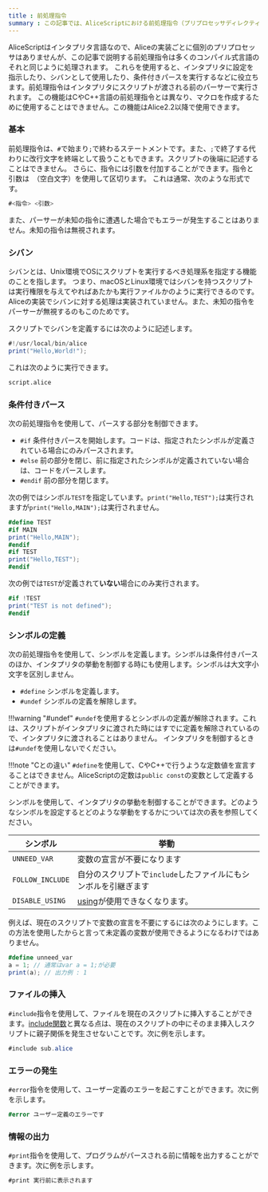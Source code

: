 ```yaml
---
title : 前処理指令
summary : この記事では、AliceScriptにおける前処理指令（プリプロセッサディレクティブ）
---
```


AliceScriptはインタプリタ言語なので、Aliceの実装ごとに個別のプリプロセッサはありませんが、この記事で説明する前処理指令は多くのコンパイル式言語のそれと同じように処理されます。
これらを使用すると、インタプリタに設定を指示したり、シバンとして使用したり、条件付きパースを実行するなどに役立ちます。前処理指令はインタプリタにスクリプトが渡される前のパーサーで実行されます。
この機能はCやC++言語の前処理指令とは異なり、マクロを作成するために使用することはできません。この機能はAlice2.2以降で使用できます。

### 基本
前処理指令は、`#`で始まり`;`で終わるステートメントです。また、`;`で終了する代わりに改行文字を終端として扱うこともできます。スクリプトの後端に記述することはできません。
さらに、指令には引数を付加することができます。指令と引数は` `（空白文字）を使用して区切ります。
これは通常、次のような形式です。

```cs title="AliceScript"
#<指令> <引数>
```

また、パーサーが未知の指令に遭遇した場合でもエラーが発生することはありません。未知の指令は無視されます。

### シバン
シバンとは、Unix環境でOSにスクリプトを実行するべき処理系を指定する機能のことを指します。
つまり、macOSとLinux環境ではシバンを持つスクリプトは実行権限を与えてやればあたかも実行ファイルかのように実行できるのです。
Aliceの実装でシバンに対する処理は実装されていません。また、未知の指令をパーサーが無視するのもこのためです。

スクリプトでシバンを定義するには次のように記述します。

```cs title="script.alice"
#!/usr/local/bin/alice
print("Hello,World!");
```

これは次のように実行できます。

```sh title="シェル"
script.alice
```

### 条件付きパース
次の前処理指令を使用して、パースする部分を制御できます。

- `#if` 条件付きパースを開始します。コードは、指定されたシンボルが定義されている場合にのみパースされます。
- `#else` 前の部分を閉じ、前に指定されたシンボルが定義されていない場合は、コードをパースします。
- `#endif` 前の部分を閉じます。

次の例ではシンボル`TEST`を指定しています。`print("Hello,TEST");`は実行されますが`print("Hello,MAIN");`は実行されません。

```cs title="AliceScript"
#define TEST
#if MAIN
print("Hello,MAIN");
#endif
#if TEST
print("Hello,TEST");
#endif
```

次の例では`TEST`が定義されて**いない**場合にのみ実行されます。

```cs title="AliceScript"
#if !TEST
print("TEST is not defined");
#endif
```

### シンボルの定義
次の前処理指令を使用して、シンボルを定義します。シンボルは条件付きパースのほか、インタプリタの挙動を制御する時にも使用します。シンボルは大文字小文字を区別しません。

- `#define` シンボルを定義します。
- `#undef` シンボルの定義を解除します。

!!!warning "#undef"
    `#undef`を使用するとシンボルの定義が解除されます。これは、スクリプトがインタプリタに渡された時にはすでに定義を解除されているので、インタプリタに渡されることはありません。
    インタプリタを制御するときは`#undef`を使用しないでください。

!!!note "Cとの違い"
    `#define`を使用して、CやC++で行うような定数値を宣言することはできません。AliceScriptの定数は`public const`の変数として定義することができます。

シンボルを使用して、インタプリタの挙動を制御することができます。どのようなシンボルを設定するとどのような挙動をするかについては次の表を参照してください。

|シンボル|挙動|
|---|---|
|`UNNEED_VAR`|変数の宣言が不要になります|
|`FOLLOW_INCLUDE`|自分のスクリプトで`include`したファイルにもシンボルを引継ぎます|
|`DISABLE_USING`|[using](../api/alice/using.md)が使用できなくなります。|

例えば、現在のスクリプトで変数の宣言を不要にするには次のようにします。この方法を使用したからと言って未定義の変数が使用できるようになるわけではありません。

```cs title="AliceScript"
#define unneed_var
a = 1; // 通常はvar a = 1;が必要
print(a); // 出力例 : 1
```

### ファイルの挿入
`#include`指令を使用して、ファイルを現在のスクリプトに挿入することができます。[include関数](../api/alice/include.md)と異なる点は、現在のスクリプトの中にそのまま挿入しスクリプトに親子関係を発生させないことです。次に例を示します。

```cs title="AliceScript"
#include sub.alice
```

### エラーの発生
`#error`指令を使用して、ユーザー定義のエラーを起こすことができます。次に例を示します。

```cs title="AliceScript"
#error ユーザー定義のエラーです
```

### 情報の出力
`#print`指令を使用して、プログラムがパースされる前に情報を出力することができます。次に例を示します。

```cs title="AliceScript"
#print 実行前に表示されます
```